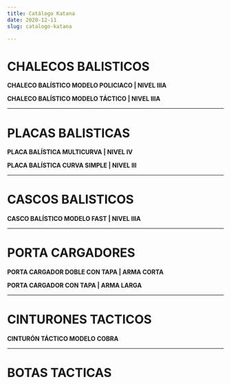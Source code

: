 ```yaml
---
title: Catálogo Katana
date: 2020-12-11
slug: catalogo-katana

---
```

# CHALECOS BALISTICOS

**CHALECO BALÍSTICO MODELO POLICIACO | NIVEL IIIA**

**CHALECO BALÍSTICO MODELO TÁCTICO | NIVEL IIIA**

***

# PLACAS BALISTICAS

**PLACA BALÍSTICA MULTICURVA | NIVEL IV**

**PLACA BALÍSTICA CURVA SIMPLE | NIVEL III**

***

# CASCOS BALISTICOS

**CASCO BALÍSTICO MODELO FAST | NIVEL IIIA**

***

# PORTA CARGADORES

**PORTA CARGADOR DOBLE CON TAPA | ARMA CORTA**

**PORTA CARGADOR CON TAPA | ARMA LARGA**

***

# CINTURONES TACTICOS

**CINTURÓN TÁCTICO MODELO COBRA**

***

# BOTAS TACTICAS

# 
